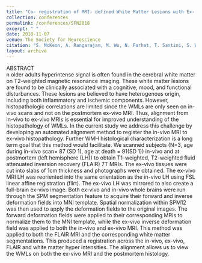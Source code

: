```yaml
---
title: "Co- registration of MRI- defined White Matter Lesions with Ex- Vivo Histopathology"
collection: conferences
permalink: /conferences/SFN2018
excerpt: " "
date: 2018-11-07
venue: The Society for Neuroscience 
citation: "S. McKeon, A. Rangarajan, M. Wu, N. Farhat, T. Santini, S. Wood, T. Ibrahim, M. Ikonomovic, J. Kofler, O. Lopez, W. Klunk, H. Aizenstein. Co- registration of MRI- defined White Matter Lesions with Ex- Vivo Histopathology. The Society for Neuroscience Annual Meeting, San Diego, CA. November 2018. (Undergraduate poster/ abstract) "
layout: archive
---
```



ABSTRACT  
n older adults hyperintense signal is often found in the cerebral white matter on T2-weighted magnetic resonance imaging. These white matter lesions are found to be clinically associated with a cognitive, mood, and functional disturbances. These lesions are believed to have heterogenous origin, including both inflammatory and ischemic components. However, histopathologic correlations are limited since the WMLs are only seen on in-vivo scans and not on the postmortem ex-vivo MRI. Thus, alignment from in-vivo to ex-vivo MRIs is essential for improved understanding of the histopathology of WMLs. In the current study we address this challenge by developing an automated alignment method to register the in-vivo MRI to ex-vivo histopathology. Further WMH histological characterization is a long term goal that this method would facilitate. We scanned subjects (N=3, age during in-vivo scan= 87 (SD 1), age at death = 91(SD 1)) in-vivo and at postmortem (left hemisphere (LH)) to obtain T1-weighted, T2-weighted fluid attenuated inversion recovery (FLAIR) 7T MRIs. The ex-vivo tissues were cut into slabs of 1cm thickness and photographs were obtained. The ex-vivo MRI LH was reoriented into the same orientation as the in-vivo LH using FSL linear affine registration (flirt). The ex-vivo LH was mirrored to also create a full-brain ex-vivo image. Both ex-vivo and in-vivo whole brains were run through the SPM segmentation feature to acquire their forward and inverse deformation fields into MNI template. Spatial normalization within SPM12 was then used to apply the deformation fields to the original images. The forward deformation fields were applied to their corresponding MRIs to normalize them to the MNI template, while the ex-vivo inverse deformation field was applied to both the in-vivo and ex-vivo MRI. This method was applied to both the FLAIR MRI and the corresponding white matter segmentations. This produced a registration across the in-vivo, ex-vivo, FLAIR and white matter hyper intensities. The alignment allows us to view the WMLs on both the ex-vivo MRI and the postmortem histology.
